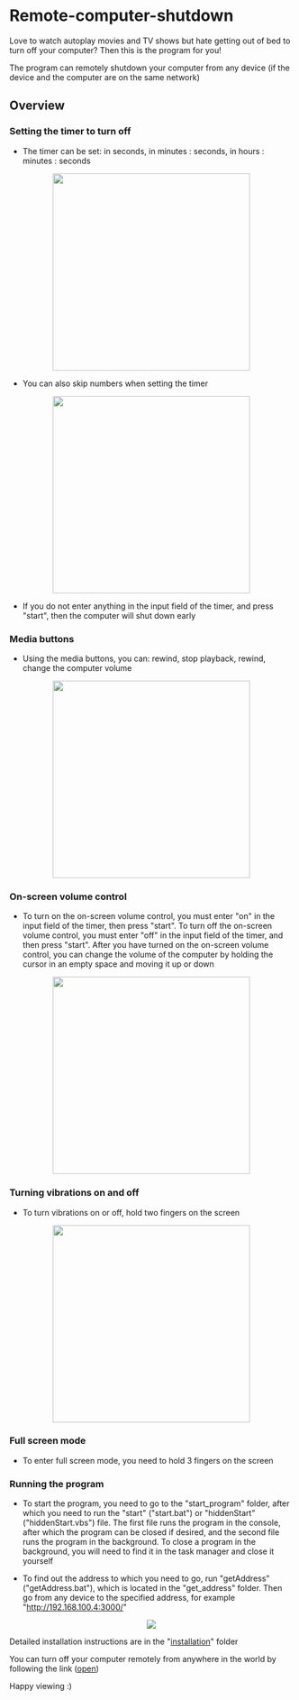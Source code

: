 # Remote-computer-shutdown

Love to watch autoplay movies and TV shows but hate getting out of bed to turn off your computer? Then this is the program for you!

The program can remotely shutdown your computer from any device (if the device and the computer are on the same network)

## Overview

### Setting the timer to turn off

- The timer can be set: in seconds, in minutes : seconds, in hours : minutes : seconds

<p align="center">
<img src="src\form\img\readme\set-timer.gif" width="350" />
</p>

- You can also skip numbers when setting the timer

<p align="center">
<img src="src\form\img\readme\set-timer-with-skip.gif" width="350" />
</p>

- If you do not enter anything in the input field of the timer, and press "start", then the computer will shut down early

### Media buttons

- Using the media buttons, you can: rewind, stop playback, rewind, change the computer volume

<p align="center">
<img src="src\form\img\readme\media.gif" width="350" />
</p>

### On-screen volume control

- To turn on the on-screen volume control, you must enter "on" in the input field of the timer, then press "start". To turn off the on-screen volume control, you must enter "off" in the input field of the timer, and then press "start".
  After you have turned on the on-screen volume control, you can change the volume of the computer by holding the cursor in an empty space and moving it up or down

<p align="center">
<img src="src\form\img\readme\display-volume.gif" width="350" />
</p>

### Turning vibrations on and off

- To turn vibrations on or off, hold two fingers on the screen

<p align="center">
<img src="src\form\img\readme\set-vibration.gif" width="350" />
</p>

### Full screen mode

- To enter full screen mode, you need to hold 3 fingers on the screen

### Running the program

- To start the program, you need to go to the "start_program" folder, after which you need to run the "start" ("start.bat") or "hiddenStart" ("hiddenStart.vbs") file. The first file runs the program in the console, after which the program can be closed if desired, and the second file runs the program in the background. To close a program in the background, you will need to find it in the task manager and close it yourself

- To find out the address to which you need to go, run "getAddress" ("getAddress.bat"), which is located in the "get_address" folder. Then go from any device to the specified address, for example "http://192.168.100.4:3000/"

<p align="center">
<img src="src\form\img\readme\get-address.png" />
</p>

Detailed installation instructions are in the "<a href="installation">installation</a>" folder

You can turn off your computer remotely from anywhere in the world by following the link (<a href="https://remote-shutdown-page.web.app/">open</a>)

Happy viewing :)
